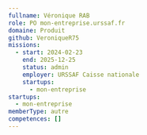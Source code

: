 ```yaml
---
fullname: Véronique RAB
role: PO mon-entreprise.urssaf.fr
domaine: Produit
github: VeroniqueR75
missions:
  - start: 2024-02-23
    end: 2025-12-25
    status: admin
    employer: URSSAF Caisse nationale
    startups:
      - mon-entreprise
startups:
  - mon-entreprise
memberType: autre
competences: []
---
```

